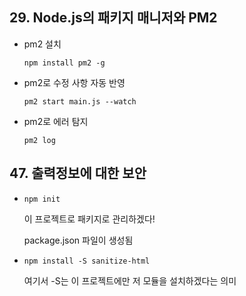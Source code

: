 ## 29. Node.js의 패키지 매니저와 PM2

* pm2 설치

  `npm install pm2 -g`

* pm2로 수정 사항 자동 반영

  `pm2 start main.js --watch`

* pm2로 에러 탐지

  `pm2 log`


## 47. 출력정보에 대한 보안

* `npm init` 

    이 프로젝트로 패키지로 관리하겠다!

    package.json 파일이 생성됨

* `npm install -S sanitize-html`

  여기서 -S는 이 프로젝트에만 저 모듈을 설치하겠다는 의미

